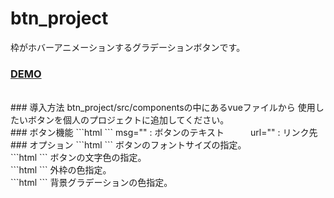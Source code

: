 # btn_project
枠がホバーアニメーションするグラデーションボタンです。  

### [DEMO](https://sakaihisae.github.io/btn_project/)  
<br>  
### 導入方法
btn_project/src/componentsの中にあるvueファイルから  
使用したいボタンを個人のプロジェクトに追加してください。  
<br>  
### ボタン機能
```html
<LineAnimation00 msg="lineAnimation00" url="#"/>
```
msg="" : ボタンのテキスト　　　url="" : リンク先  
<br>  
### オプション
```html
<LineAnimation00 :fontSize="'12px'"/>
```
ボタンのフォントサイズの指定。  
<br>  
```html
<LineAnimation00 :Color="'#000'"/>
```
ボタンの文字色の指定。  
<br>  
```html
<LineAnimation00 :borderColor="'#fff'"/>
```
外枠の色指定。  
<br>  
```html
<LineAnimation00 bgGradation="'linear-gradient(45deg, #8cced2 5%,#c09cdd 45%, #ecbeca 95%)'"/>
```
背景グラデーションの色指定。
